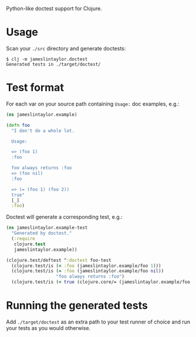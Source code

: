 Python-like doctest support for Clojure.

# Usage

Scan your `./src` directory and generate doctests:

```
$ clj -m jameslintaylor.doctest
Generated tests in ./target/doctest/
```

# Test format

For each var on your source path containing `Usage:` doc examples, e.g.:

```clojure
(ns jameslintaylor.example)

(defn foo
  "I don't do a whole lot.

  Usage:

  => (foo 1)
  :foo

  foo always returns :foo
  => (foo nil)
  :foo

  => (= (foo 1) (foo 2))
  true"
  [_]
  :foo)
```

Doctest will generate a corresponding test, e.g.:

```clojure
(ns jameslintaylor.example-test
  "Generated by doctest."
  (:require
   clojure.test
   jameslintaylor.example))

(clojure.test/deftest ^:doctest foo-test
  (clojure.test/is (= :foo (jameslintaylor.example/foo 1)))
  (clojure.test/is (= :foo (jameslintaylor.example/foo nil))
                   "foo always returns :foo")
  (clojure.test/is (= true (clojure.core/= (jameslintaylor.example/foo 1) (jameslintaylor.example/foo 2)))))
```

# Running the generated tests

Add `./target/doctest` as an extra path to your test runner of choice and run your tests as you would otherwise.

